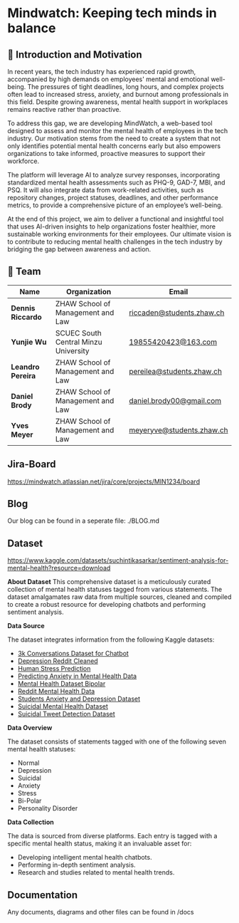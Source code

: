 # Mindwatch: Keeping tech minds in balance

## 🎯 Introduction and Motivation
In recent years, the tech industry has experienced rapid growth, accompanied by high demands on employees' mental and emotional well-being. The pressures of tight deadlines, long hours, and complex projects often lead to increased stress, anxiety, and burnout among professionals in this field. Despite growing awareness, mental health support in workplaces remains reactive rather than proactive.

To address this gap, we are developing MindWatch, a web-based tool designed to assess and monitor the mental health of employees in the tech industry. Our motivation stems from the need to create a system that not only identifies potential mental health concerns early but also empowers organizations to take informed, proactive measures to support their workforce.

The platform will leverage AI to analyze survey responses, incorporating standardized mental health assessments such as PHQ-9, GAD-7, MBI, and PSQ. It will also integrate data from work-related activities, such as repository changes, project statuses, deadlines, and other performance metrics, to provide a comprehensive picture of an employee’s well-being.

At the end of this project, we aim to deliver a functional and insightful tool that uses AI-driven insights to help organizations foster healthier, more sustainable working environments for their employees. Our ultimate vision is to contribute to reducing mental health challenges in the tech industry by bridging the gap between awareness and action.

## 👥 Team

| Name                | Organization                         | Email                     |
| ------------------- | ------------------------------------ | ------------------------- |
| **Dennis Riccardo** | ZHAW School of Management and Law    | riccaden@students.zhaw.ch |
| **Yunjie Wu**       | SCUEC South Central Minzu University | 19855420423@163.com       |
| **Leandro Pereira** | ZHAW School of Management and Law    | pereilea@students.zhaw.ch |
| **Daniel Brody**    | ZHAW School of Management and Law    | daniel.brody00@gmail.com  |
| **Yves Meyer**      | ZHAW School of Management and Law    | meyeryve@students.zhaw.ch |

## Jira-Board

https://mindwatch.atlassian.net/jira/core/projects/MIN1234/board

## Blog

Our blog can be found in a seperate file: ./BLOG.md

## Dataset

https://www.kaggle.com/datasets/suchintikasarkar/sentiment-analysis-for-mental-health?resource=download

**About Dataset**
This comprehensive dataset is a meticulously curated collection of mental health statuses tagged from various statements. The dataset amalgamates raw data from multiple sources, cleaned and compiled to create a robust resource for developing chatbots and performing sentiment analysis.

**Data Source**

The dataset integrates information from the following Kaggle datasets:

- [3k Conversations Dataset for Chatbot](https://www.kaggle.com/datasets/kreeshrajani/3k-conversations-dataset-for-chatbot)
- [Depression Reddit Cleaned](https://www.kaggle.com/datasets/infamouscoder/depression-reddit-cleaned)
- [Human Stress Prediction](https://www.kaggle.com/datasets/kreeshrajani/human-stress-prediction)
- [Predicting Anxiety in Mental Health Data](https://www.kaggle.com/datasets/michellevp/predicting-anxiety-in-mental-health-data)
- [Mental Health Dataset Bipolar](https://www.kaggle.com/datasets/michellevp/mental-health-dataset-bipolar)
- [Reddit Mental Health Data](https://www.kaggle.com/datasets/neelghoshal/reddit-mental-health-data)
- [Students Anxiety and Depression Dataset](https://www.kaggle.com/datasets/sahasourav17/students-anxiety-and-depression-dataset)
- [Suicidal Mental Health Dataset](https://www.kaggle.com/datasets/aradhakkandhari/suicidal-mental-health-dataset)
- [Suicidal Tweet Detection Dataset](https://www.kaggle.com/datasets/aunanya875/suicidal-tweet-detection-dataset)

**Data Overview**

The dataset consists of statements tagged with one of the following seven mental health statuses:

- Normal
- Depression
- Suicidal
- Anxiety
- Stress
- Bi-Polar
- Personality Disorder


**Data Collection**

The data is sourced from diverse platforms. Each entry is tagged with a specific mental health status, making it an invaluable asset for:

- Developing intelligent mental health chatbots.
- Performing in-depth sentiment analysis.
- Research and studies related to mental health trends.

## Documentation

Any documents, diagrams and other files can be found in /docs
